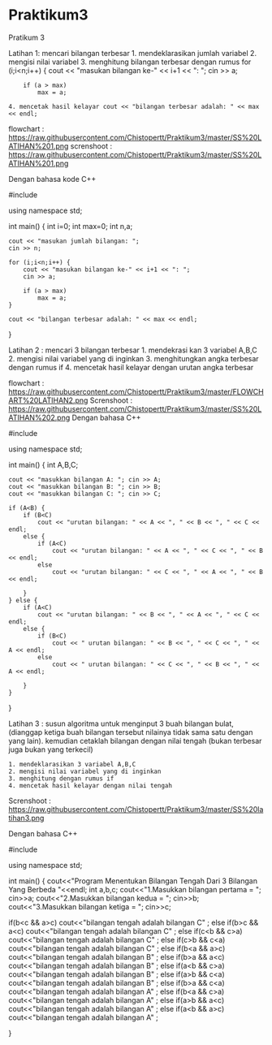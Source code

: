 # Praktikum3

Pratikum 3

Latihan  1: mencari bilangan terbesar
	1. mendeklarasikan jumlah variabel
	2. mengisi nilai variabel
	3. menghitung bilangan terbesar dengan rumus 
		for (i;i<n;i++) {
        cout << "masukan bilangan ke-" << i+1 << ": ";
        cin >> a;

        if (a > max)
            max = a;

	4. mencetak hasil kelayar cout << "bilangan terbesar adalah: " << max << endl;

flowchart : https://raw.githubusercontent.com/Chistopertt/Praktikum3/master/SS%20LATIHAN%201.png
screnshoot : https://raw.githubusercontent.com/Chistopertt/Praktikum3/master/SS%20LATIHAN%201.png

Dengan bahasa kode C++

#include <iostream>

using namespace std;

int main() {
    int i=0;
    int max=0;
    int n,a;

    cout << "masukan jumlah bilangan: ";
    cin >> n;

    for (i;i<n;i++) {
        cout << "masukan bilangan ke-" << i+1 << ": ";
        cin >> a;

        if (a > max)
            max = a;
    }

    cout << "bilangan terbesar adalah: " << max << endl;
}


Latihan 2 : mencari 3 bilangan terbesar
	1. mendekrasi kan 3 variabel A,B,C
	2. mengisi nilai variabel yang di inginkan
	3. menghitungkan angka terbesar dengan rumus if
	4. mencetak hasil kelayar dengan urutan angka terbesar

flowchart : https://raw.githubusercontent.com/Chistopertt/Praktikum3/master/FLOWCHART%20LATIHAN2.png
Screnshoot : https://raw.githubusercontent.com/Chistopertt/Praktikum3/master/SS%20LATIHAN%202.png
Dengan bahasa C++

#include<iostream>

using namespace std;

int main() {
    int A,B,C;

    cout << "masukkan bilangan A: "; cin >> A;
    cout << "masukkan bilangan B: "; cin >> B;
    cout << "masukkan bilangan C: "; cin >> C;

    if (A<B) {
        if (B<C)
            cout << "urutan bilangan: " << A << ", " << B << ", " << C << endl;
        else {
            if (A<C)
                cout << "urutan bilangan: " << A << ", " << C << ", " << B << endl;
            else
                cout << "urutan bilangan: " << C << ", " << A << ", " << B << endl;

        }
    } else {
        if (A<C)
            cout << "urutan bilangan: " << B << ", " << A << ", " << C << endl;
        else {
            if (B<C)
                cout << " urutan bilangan: " << B << ", " << C << ", " << A << endl;
            else
                cout << " urutan bilangan: " << C << ", " << B << ", " << A << endl;

        }
    }
}

Latihan 3 : susun algoritma untuk menginput 3 buah bilangan bulat, (dianggap ketiga buah bilangan tersebut nilainya tidak sama satu dengan yang lain). kemudian cetaklah bilangan dengan nilai tengah (bukan terbesar juga bukan yang terkecil)
 
	1. mendeklarasikan 3 variabel A,B,C
	2. mengisi nilai variabel yang di inginkan
	3. menghitung dengan rumus if
	4. mencetak hasil kelayar dengan nilai tengah

Screnshoot : https://raw.githubusercontent.com/Chistopertt/Praktikum3/master/SS%20latihan3.png

Dengan bahasa C++

 #include<iostream>

using namespace std;

int main() {
  cout<<"Program Menentukan Bilangan Tengah Dari 3 Bilangan Yang Berbeda "<<endl;
  int a,b,c;
  cout<<"1.Masukkan bilangan pertama = ";
  cin>>a;
  cout<<"2.Masukkan bilangan kedua   = ";
  cin>>b;
  cout<<"3.Masukkan bilangan ketiga  = ";
  cin>>c;

  if(b<c && a>c)
  cout<<"bilangan tengah adalah bilangan C"     ;
  else if(b>c && a<c)
  cout<<"bilangan tengah adalah bilangan C"     ;
  else if(c<b && c>a)
  cout<<"bilangan tengah adalah bilangan C"     ;
  else if(c>b && c<a)
  cout<<"bilangan tengah adalah bilangan C"     ;
  else if(b<a && a>c)
  cout<<"bilangan tengah adalah bilangan B"     ;
  else if(b>a && a<c)
  cout<<"bilangan tengah adalah bilangan B"     ;
  else if(a<b && c>a)
  cout<<"bilangan tengah adalah bilangan B"     ;
  else if(a>b && c<a)
  cout<<"bilangan tengah adalah bilangan B"     ;
  else if(b>a && c<a)
  cout<<"bilangan tengah adalah bilangan A"     ;
  else if(b<a && c>a)
  cout<<"bilangan tengah adalah bilangan A"     ;
  else if(a>b && a<c)
  cout<<"bilangan tengah adalah bilangan A"     ;
  else if(a<b && a>c)
  cout<<"bilangan tengah adalah bilangan A"     ;

 }
